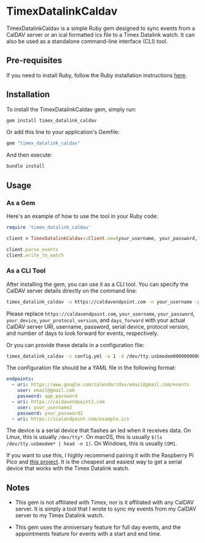 # TimexDatalinkCaldav

TimexDatalinkCaldav is a simple Ruby gem designed to sync events from a CalDAV server or an ical formatted ics file to a Timex Datalink watch. It can also be used as a standalone command-line interface (CLI) tool.

## Pre-requisites

If you need to install Ruby, follow the Ruby installation instructions [here](https://www.ruby-lang.org/en/documentation/installation/).

## Installation

To install the TimexDatalinkCaldav gem, simply run:

```sh
gem install timex_datalink_caldav
```

Or add this line to your application's Gemfile:

```ruby
gem "timex_datalink_caldav"
```

And then execute:

```sh
bundle install
```

## Usage

### As a Gem

Here's an example of how to use the tool in your Ruby code:

```ruby
require 'timex_datalink_caldav'

client = TimexDatalinkCaldav::Client.new(your_username, your_password, your_server_uri, your_device, your_protocol_version, days_forward)

client.parse_events
client.write_to_watch
```

### As a CLI Tool

After installing the gem, you can use it as a CLI tool. You can specify the CalDAV server details directly on the command line:

```sh
timex_datalink_caldav -u https://caldavendpoint.com -n your_username -p your_password -d your_device -a your_protocol_version -f days_forward
```

Please replace `https://caldavendpoint.com`, `your_username`, `your_password`, `your_device`, `your_protocol_version`, and `days_forward` with your actual CalDAV server URI, username, password, serial device, protocol version, and number of days to look forward for events, respectively.

Or you can provide these details in a configuration file:

```sh
timex_datalink_caldav -c config.yml -a 1 -d /dev/tty.usbmodem0000000000001 -f 7
```

The configuration file should be a YAML file in the following format:

```yaml
endpoints:
  - uri: https://www.google.com/calendar/dav/email@gmail.com/events
    user: email@gmail.com
    password: app_password
  - uri: https://caldavendpoint2.com
    user: your_username2
    password: your_password2
  - uri: https://icalendpoint.com/example.ics
```

The device is a serial device that flashes an led when it receives data. On Linux, this is usually `/dev/tty*`. On macOS, this is usually `$(ls /dev/tty.usbmodem* | head -n 1)`. On Windows, this is usually `COM1`.

If you want to use this, I highly recommend pairing it with the Raspberry Pi Pico and [this project](https://github.com/famiclone6502/DIY_Datalink_Adapter). It is the cheapest and easiest way to get a serial device that works with the Timex Datalink watch.

## Notes

- This gem is not affiliated with Timex, nor is it affiliated with any CalDAV server. It is simply a tool that I wrote to sync my events from my CalDAV server to my Timex Datalink watch.

- This gem uses the anniversary feature for full day events, and the appointments feature for events with a start and end time.
